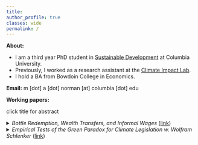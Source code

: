 ```yaml
---
title: 
author_profile: true
classes: wide
permalink: /
---
```

**About:**
- I am a third year PhD student in [Sustainable Development](https://www.sipa.columbia.edu/academics/programs/phd-sustainable-development) at Columbia University.
- Previously, I worked as a research assistant at the [Climate Impact Lab](https://impactlab.org/).
- I hold a BA from Bowdoin College in Economics.

**Email:**  m [dot] a [dot] norman [at] columbia [dot] edu

**Working papers:**

click title for abstract
<details><summary> <em>Bottle Redemption, Wealth Transfers, and Informal Wages</em> (<a href="https://mayaanorman.github.io/docs/bottlebills.pdf">link</a>) </summary>
<P style="max-widt:80%"><em>
This paper shows that waste policy can improve birth outcomes in marginalized populations to a similar extent as EITC, a widely studied welfare program. Between 1973 and 1990, ten states introduced deposit refund programs for beverage containers. Policy introductions are associated with a .6-3.7% reduction in the incidence of low birth weight among mothers with less than a high school education.
A simple labor supply model implies that deposit refund programs create opportunities for informal labor among the working poor. This paper’s results indicate that informal work in recycling alleviated gaps in welfare policy during the study period.
</em></P>
</details>
<details><summary> <em>Empirical Tests of the Green Paradox for Climate Legislation w. Wolfram Schlenker</em> (<a href="https://mayaanorman.github.io/docs/greenparadox.pdf">link</a>) </summary>
<P><em>
The Green Paradox posits that fossil fuel markets respond to changing expectations about climate legislation, which limits future consumption, by shifting consumption to the present through lower present-day prices. We demonstrate that oil futures responded negatively to daily changes in the prediction market's expectations that the Waxman-Markey bill — the US climate bill discussed in 2009-2010 — would pass. This effect is consistent across various maturities as the proposed legislation would reset the entire price and consumption path, unlike temporary supply or demand shocks that phase out over time. The bill’s passage would have increased current global oil consumption by 2-4\%. Furthermore, a strengthening of climate policy, as measured by monthly variations in media salience regarding climate policy over the last four decades, and two court rulings signaling limited future fossil fuel use, were associated with negative abnormal oil future returns. Taken together, our findings confirm that restricting future fossil fuel use will accelerate current-day consumption.
</em></P>
</details>







